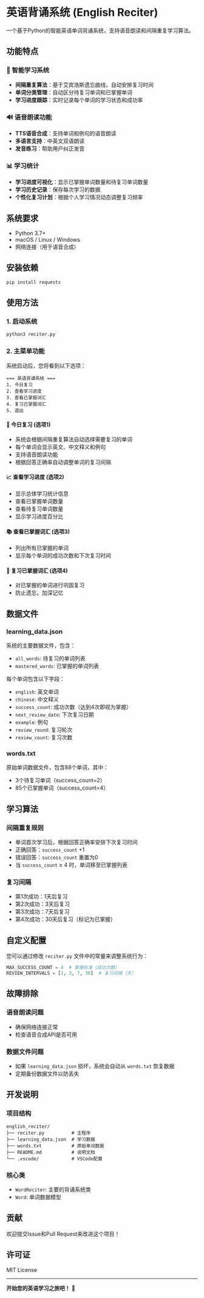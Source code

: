 # 英语背诵系统 (English Reciter)

一个基于Python的智能英语单词背诵系统，支持语音朗读和间隔重复学习算法。

## 功能特点

### 🎯 智能学习系统
- **间隔重复算法**：基于艾宾浩斯遗忘曲线，自动安排复习时间
- **单词分类管理**：自动区分待复习单词和已掌握单词
- **学习进度跟踪**：实时记录每个单词的学习状态和成功率

### 🔊 语音朗读功能
- **TTS语音合成**：支持单词和例句的语音朗读
- **多语言支持**：中英文双语朗读
- **发音练习**：帮助用户纠正发音

### 📊 学习统计
- **学习进度可视化**：显示已掌握单词数量和待复习单词数量
- **学习历史记录**：保存每次学习的数据
- **个性化复习计划**：根据个人学习情况动态调整复习频率

## 系统要求

- Python 3.7+
- macOS / Linux / Windows
- 网络连接（用于语音合成）

## 安装依赖

```bash
pip install requests
```

## 使用方法

### 1. 启动系统
```bash
python3 reciter.py
```

### 2. 主菜单功能

系统启动后，您将看到以下选项：

```
=== 英语背诵系统 ===
1. 今日复习
2. 查看学习进度
3. 查看已掌握词汇
4. 复习已掌握词汇
5. 退出
```

#### 📖 今日复习 (选项1)
- 系统会根据间隔重复算法自动选择需要复习的单词
- 每个单词会显示英文、中文释义和例句
- 支持语音朗读功能
- 根据回答正确率自动调整单词的复习间隔

#### 📈 查看学习进度 (选项2)
- 显示总体学习统计信息
- 查看已掌握单词数量
- 查看待复习单词数量
- 显示学习进度百分比

#### 📚 查看已掌握词汇 (选项3)
- 列出所有已掌握的单词
- 显示每个单词的成功次数和下次复习时间

#### 🔄 复习已掌握词汇 (选项4)
- 对已掌握的单词进行巩固复习
- 防止遗忘，加深记忆

## 数据文件

### learning_data.json
系统的主要数据文件，包含：
- `all_words`: 待复习的单词列表
- `mastered_words`: 已掌握的单词列表

每个单词包含以下字段：
- `english`: 英文单词
- `chinese`: 中文释义
- `success_count`: 成功次数（达到4次即视为掌握）
- `next_review_date`: 下次复习日期
- `example`: 例句
- `review_round`: 复习轮次
- `review_count`: 复习次数

### words.txt
原始单词数据文件，包含88个单词，其中：
- 3个待复习单词（success_count=2）
- 85个已掌握单词（success_count=4）

## 学习算法

### 间隔重复规则
- 单词首次学习后，根据回答正确率安排下次复习时间
- 正确回答：`success_count` +1
- 错误回答：`success_count` 重置为0
- 当 `success_count` ≥ 4 时，单词移至已掌握列表

### 复习间隔
- 第1次成功：1天后复习
- 第2次成功：3天后复习  
- 第3次成功：7天后复习
- 第4次成功：30天后复习（标记为已掌握）

## 自定义配置

您可以通过修改 `reciter.py` 文件中的常量来调整系统行为：

```python
MAX_SUCCESS_COUNT = 4  # 掌握标准（成功次数）
REVIEW_INTERVALS = [1, 3, 7, 30]  # 复习间隔（天）
```

## 故障排除

### 语音朗读问题
- 确保网络连接正常
- 检查语音合成API是否可用

### 数据文件问题
- 如果 `learning_data.json` 损坏，系统会自动从 `words.txt` 恢复数据
- 定期备份数据文件以防丢失

## 开发说明

### 项目结构
```
english_reciter/
├── reciter.py          # 主程序
├── learning_data.json  # 学习数据
├── words.txt           # 原始单词数据
├── README.md           # 说明文档
└── .vscode/            # VSCode配置
```

### 核心类
- `WordReciter`: 主要的背诵系统类
- `Word`: 单词数据模型

## 贡献

欢迎提交Issue和Pull Request来改进这个项目！

## 许可证

MIT License

---

**开始您的英语学习之旅吧！** 🚀